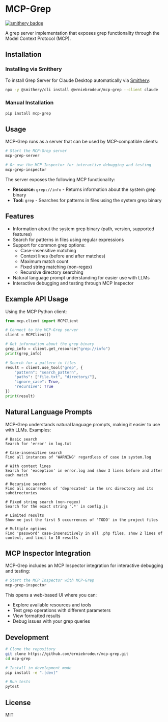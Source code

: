 # MCP-Grep
[![smithery badge](https://smithery.ai/badge/@erniebrodeur/mcp-grep)](https://smithery.ai/server/@erniebrodeur/mcp-grep)

A grep server implementation that exposes grep functionality through the Model Context Protocol (MCP).

## Installation

### Installing via Smithery

To install Grep Server for Claude Desktop automatically via [Smithery](https://smithery.ai/server/@erniebrodeur/mcp-grep):

```bash
npx -y @smithery/cli install @erniebrodeur/mcp-grep --client claude
```

### Manual Installation
```bash
pip install mcp-grep
```

## Usage

MCP-Grep runs as a server that can be used by MCP-compatible clients:

```bash
# Start the MCP-Grep server
mcp-grep-server

# Or use the MCP Inspector for interactive debugging and testing
mcp-grep-inspector
```

The server exposes the following MCP functionality:

- **Resource:** `grep://info` - Returns information about the system grep binary
- **Tool:** `grep` - Searches for patterns in files using the system grep binary

## Features

- Information about the system grep binary (path, version, supported features)
- Search for patterns in files using regular expressions
- Support for common grep options:
  - Case-insensitive matching
  - Context lines (before and after matches)
  - Maximum match count
  - Fixed string matching (non-regex)
  - Recursive directory searching
- Natural language prompt understanding for easier use with LLMs
- Interactive debugging and testing through MCP Inspector

## Example API Usage

Using the MCP Python client:

```python
from mcp.client import MCPClient

# Connect to the MCP-Grep server
client = MCPClient()

# Get information about the grep binary
grep_info = client.get_resource("grep://info")
print(grep_info)

# Search for a pattern in files
result = client.use_tool("grep", {
    "pattern": "search_pattern",
    "paths": ["file.txt", "directory/"],
    "ignore_case": True,
    "recursive": True
})
print(result)
```

## Natural Language Prompts

MCP-Grep understands natural language prompts, making it easier to use with LLMs. Examples:

```
# Basic search
Search for 'error' in log.txt

# Case-insensitive search
Find all instances of 'WARNING' regardless of case in system.log

# With context lines
Search for 'exception' in error.log and show 3 lines before and after each match

# Recursive search
Find all occurrences of 'deprecated' in the src directory and its subdirectories

# Fixed string search (non-regex)
Search for the exact string '.*' in config.js

# Limited results
Show me just the first 5 occurrences of 'TODO' in the project files

# Multiple options
Find 'password' case-insensitively in all .php files, show 2 lines of context, and limit to 10 results
```

## MCP Inspector Integration

MCP-Grep includes an MCP Inspector integration for interactive debugging and testing:

```bash
# Start the MCP Inspector with MCP-Grep
mcp-grep-inspector
```

This opens a web-based UI where you can:
- Explore available resources and tools
- Test grep operations with different parameters
- View formatted results
- Debug issues with your grep queries

## Development

```bash
# Clone the repository
git clone https://github.com/erniebrodeur/mcp-grep.git
cd mcp-grep

# Install in development mode
pip install -e ".[dev]"

# Run tests
pytest
```

## License

MIT
